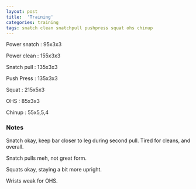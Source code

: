 ```yaml
---
layout: post
title:  'Training'
categories: training
tags: snatch clean snatchpull pushpress squat ohs chinup
---
```


Power snatch    :   95x3x3

Power clean :   155x3x3

Snatch pull :   135x3x3

Push Press  :   135x3x3

Squat   :   215x5x3

OHS     :   85x3x3

Chinup  :   55x5,5,4


### Notes

Snatch okay, keep bar closer to leg during second pull. Tired for cleans, and overall.

Snatch pulls meh, not great form.

Squats okay, staying a bit more upright.

Wrists weak for OHS.
